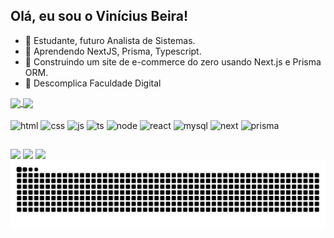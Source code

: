 ## Olá, eu sou o Vinícius Beira!

- 🔭 Estudante, futuro Analista de Sistemas.
- 🌱 Aprendendo NextJS, Prisma, Typescript.
- 🚧 Construindo um site de e-commerce do zero usando Next.js e Prisma ORM.
- 🏫 Descomplica Faculdade Digital

<a href="https://github.com/prodbyvinx/github-readme-stats#gh-dark-mode-only">
  <img height=200 align="center" src="https://github-readme-stats.vercel.app/api?username=prodbyvinx&show_icons=true&theme=merko#gh-dark-mode-only"/>
</a>
<a href="https://github.com/prodbyvinx/github-readme-stats#gh-dark-mode-only">
  <img height=200 align="center" src="https://github-readme-stats.vercel.app/api/top-langs/?username=prodbyvinx&layout=donut&theme=merko#gh-dark-mode-only"/>
</a>

<div style="display: inline_block">
  <br>
  <img align="center" alt="html" height="30" width="40" src="https://cdn.jsdelivr.net/gh/devicons/devicon@latest/icons/html5/html5-plain.svg"/>
  <img align="center" alt="css" height="30" width="40" src="https://cdn.jsdelivr.net/gh/devicons/devicon@latest/icons/css3/css3-plain.svg"/>
  <img align="center" alt="js" height="30" width="40" src="https://cdn.jsdelivr.net/gh/devicons/devicon@latest/icons/javascript/javascript-plain.svg"/>
  <img align="center" alt="ts" height="30" width="40 "src="https://cdn.jsdelivr.net/gh/devicons/devicon@latest/icons/typescript/typescript-original.svg" />
  <img align="center" alt="node" height="30" width="40" src="https://cdn.jsdelivr.net/gh/devicons/devicon@latest/icons/nodejs/nodejs-original.svg"/>
  <img align="center" alt="react" height="30" width="40" src="https://cdn.jsdelivr.net/gh/devicons/devicon@latest/icons/react/react-original.svg"/>
  <img align="center" alt="mysql" height="30" width="40" src="https://cdn.jsdelivr.net/gh/devicons/devicon@latest/icons/mysql/mysql-original.svg"/>
  <img align="center" alt="next" height="30" width="30" src="https://raw.githubusercontent.com/marwin1991/profile-technology-icons/refs/heads/main/icons/next_js.png"/>
  <img align="center" alt="prisma" height="30" width="30" src="https://cdn.jsdelivr.net/gh/devicons/devicon@latest/icons/prisma/prisma-original.svg" />

          
</div>

##

<div>
  <a href="https://www.linkedin.com/in/vin%C3%ADcius-beira-30508a268/" target="_blank"><img src="https://img.shields.io/badge/LinkedIn-0077B5?style=for-the-badge&logo=linkedin&logoColor=white"></a>
  <a href="mailto:vinibeiradev@gmail.com" target="_blank"><img src="https://img.shields.io/badge/Gmail-D14836?style=for-the-badge&logo=gmail&logoColor=white"></a>
  <a href="https://wa.me/+5519998796024" target="_blank"><img src="https://img.shields.io/badge/WhatsApp-25D366?style=for-the-badge&logo=whatsapp&logoColor=white"></a>

<picture>
  <source media="(prefers-color-scheme: dark)" srcset="https://raw.githubusercontent.com/prodbyvinx/prodbyvinx/output/github-contribution-grid-snake-dark.svg">
  <source media="(prefers-color-scheme: light)" srcset="https://raw.githubusercontent.com/prodbyvinx/prodbyvinx/output/github-contribution-grid-snake.svg">
  <img alt="github contribution grid snake animation" src="https://raw.githubusercontent.com/prodbyvinx/prodbyvinx/output/github-contribution-grid-snake.svg">
</picture>

</div>
